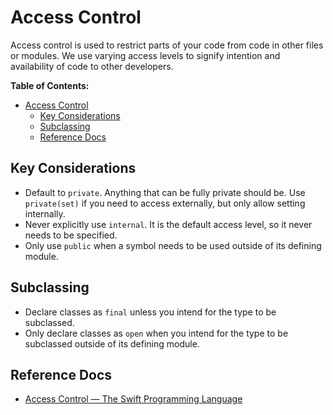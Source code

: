 # Access Control

Access control is used to restrict parts of your code from code in other files or modules. We use varying access levels to signify intention and availability of code to other developers.

**Table of Contents:**
- [Access Control](#access-control)
  - [Key Considerations](#key-considerations)
  - [Subclassing](#subclassing)
  - [Reference Docs](#reference-docs)

## Key Considerations
* Default to `private`. Anything that can be fully private should be. Use `private(set)` if you need to access externally, but only allow setting internally.
* Never explicitly use `internal`. It is the default access level, so it never needs to be specified.
* Only use `public` when a symbol needs to be used outside of its defining module.

## Subclassing
* Declare classes as `final` unless you intend for the type to be subclassed.
* Only declare classes as `open` when you intend for the type to be subclassed outside of its defining module.

## Reference Docs
* [Access Control — The Swift Programming Language](https://docs.swift.org/swift-book/LanguageGuide/AccessControl.html)
